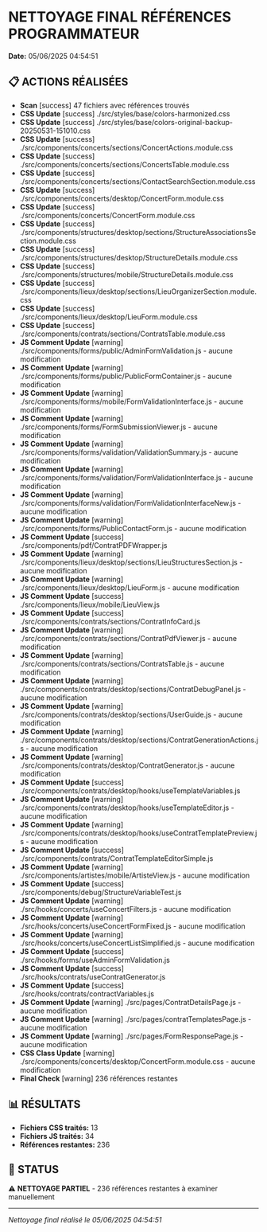 # NETTOYAGE FINAL RÉFÉRENCES PROGRAMMATEUR

**Date:** 05/06/2025 04:54:51

## 📋 ACTIONS RÉALISÉES

- **Scan** [success] 47 fichiers avec références trouvés
- **CSS Update** [success] ./src/styles/base/colors-harmonized.css
- **CSS Update** [success] ./src/styles/base/colors-original-backup-20250531-151010.css
- **CSS Update** [success] ./src/components/concerts/sections/ConcertActions.module.css
- **CSS Update** [success] ./src/components/concerts/sections/ConcertsTable.module.css
- **CSS Update** [success] ./src/components/concerts/sections/ContactSearchSection.module.css
- **CSS Update** [success] ./src/components/concerts/desktop/ConcertForm.module.css
- **CSS Update** [success] ./src/components/concerts/ConcertForm.module.css
- **CSS Update** [success] ./src/components/structures/desktop/sections/StructureAssociationsSection.module.css
- **CSS Update** [success] ./src/components/structures/desktop/StructureDetails.module.css
- **CSS Update** [success] ./src/components/structures/mobile/StructureDetails.module.css
- **CSS Update** [success] ./src/components/lieux/desktop/sections/LieuOrganizerSection.module.css
- **CSS Update** [success] ./src/components/lieux/desktop/LieuForm.module.css
- **CSS Update** [success] ./src/components/contrats/sections/ContratsTable.module.css
- **JS Comment Update** [warning] ./src/components/forms/public/AdminFormValidation.js - aucune modification
- **JS Comment Update** [warning] ./src/components/forms/public/PublicFormContainer.js - aucune modification
- **JS Comment Update** [warning] ./src/components/forms/mobile/FormValidationInterface.js - aucune modification
- **JS Comment Update** [warning] ./src/components/forms/FormSubmissionViewer.js - aucune modification
- **JS Comment Update** [warning] ./src/components/forms/validation/ValidationSummary.js - aucune modification
- **JS Comment Update** [warning] ./src/components/forms/validation/FormValidationInterface.js - aucune modification
- **JS Comment Update** [warning] ./src/components/forms/validation/FormValidationInterfaceNew.js - aucune modification
- **JS Comment Update** [warning] ./src/components/forms/PublicContactForm.js - aucune modification
- **JS Comment Update** [success] ./src/components/pdf/ContratPDFWrapper.js
- **JS Comment Update** [warning] ./src/components/lieux/desktop/sections/LieuStructuresSection.js - aucune modification
- **JS Comment Update** [warning] ./src/components/lieux/desktop/LieuForm.js - aucune modification
- **JS Comment Update** [success] ./src/components/lieux/mobile/LieuView.js
- **JS Comment Update** [success] ./src/components/contrats/sections/ContratInfoCard.js
- **JS Comment Update** [warning] ./src/components/contrats/sections/ContratPdfViewer.js - aucune modification
- **JS Comment Update** [warning] ./src/components/contrats/sections/ContratsTable.js - aucune modification
- **JS Comment Update** [warning] ./src/components/contrats/desktop/sections/ContratDebugPanel.js - aucune modification
- **JS Comment Update** [warning] ./src/components/contrats/desktop/sections/UserGuide.js - aucune modification
- **JS Comment Update** [warning] ./src/components/contrats/desktop/sections/ContratGenerationActions.js - aucune modification
- **JS Comment Update** [warning] ./src/components/contrats/desktop/ContratGenerator.js - aucune modification
- **JS Comment Update** [success] ./src/components/contrats/desktop/hooks/useTemplateVariables.js
- **JS Comment Update** [warning] ./src/components/contrats/desktop/hooks/useTemplateEditor.js - aucune modification
- **JS Comment Update** [warning] ./src/components/contrats/desktop/hooks/useContratTemplatePreview.js - aucune modification
- **JS Comment Update** [success] ./src/components/contrats/ContratTemplateEditorSimple.js
- **JS Comment Update** [warning] ./src/components/artistes/mobile/ArtisteView.js - aucune modification
- **JS Comment Update** [success] ./src/components/debug/StructureVariableTest.js
- **JS Comment Update** [warning] ./src/hooks/concerts/useConcertFilters.js - aucune modification
- **JS Comment Update** [warning] ./src/hooks/concerts/useConcertFormFixed.js - aucune modification
- **JS Comment Update** [warning] ./src/hooks/concerts/useConcertListSimplified.js - aucune modification
- **JS Comment Update** [success] ./src/hooks/forms/useAdminFormValidation.js
- **JS Comment Update** [success] ./src/hooks/contrats/useContratGenerator.js
- **JS Comment Update** [success] ./src/hooks/contrats/contractVariables.js
- **JS Comment Update** [warning] ./src/pages/ContratDetailsPage.js - aucune modification
- **JS Comment Update** [warning] ./src/pages/contratTemplatesPage.js - aucune modification
- **JS Comment Update** [warning] ./src/pages/FormResponsePage.js - aucune modification
- **CSS Class Update** [warning] ./src/components/concerts/desktop/ConcertForm.module.css - aucune modification
- **Final Check** [warning] 236 références restantes

## 📊 RÉSULTATS

- **Fichiers CSS traités:** 13
- **Fichiers JS traités:** 34
- **Références restantes:** 236

## 🎯 STATUS

⚠️ **NETTOYAGE PARTIEL** - 236 références restantes à examiner manuellement

---
*Nettoyage final réalisé le 05/06/2025 04:54:51*
